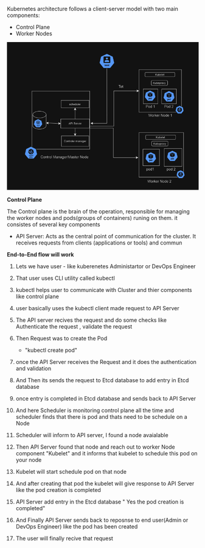 Kubernetes architecture follows a client-server model with two main components:
- Control Plane
- Worker Nodes

![alt text](image-1.png)

**Control Plane**

The Control plane is the brain of the operation, responsible for managing the worker nodes and pods(groups of containers) runing on them. it consistes of several key components 

- API Server: Acts as the central point of communication for the cluster. It receives requests from clients (applications or tools) and commun




**End-to-End flow will work**

1. Lets we have user - like kuberenetes Administartor or DevOps Engineer
2. That user uses CLI utility called kubectl
3.  kubectl helps user to communicate with Cluster and thier components like control plane
4. user basically uses the kubectl client made request to API Server 
5. The API server recives the request and do some checks like Authenticate the request , validate the request
6. Then Request was to create the Pod
    -   "kubectl create pod"

7. once the API Server receives the Request and it does the authentication and validation 
8. And Then its sends the request to Etcd database to add entry in Etcd database
9. once entry is completed in Etcd database and sends back to API Server
10. And here Scheduler is monitoring control plane all the time and scheduler finds that there is pod and thats need to be schedule on a Node
11. Scheduler will inform to API server, I found a node avaialable
12. Then API Server found that node and reach out to worker Node component "Kubelet" and it informs that kubelet to schedule this pod on your node
13. Kubelet will start schedule pod on that node
14. And after creating that pod the kubelet will give response to API Server like the pod creation is completed
15. API Server add entry in the Etcd database " Yes the pod creation is completed"
16. And Finally API Server sends back to reposnse to end user(Admin or DevOps Engineer) like the pod has been created
17. The user will finally recive that request